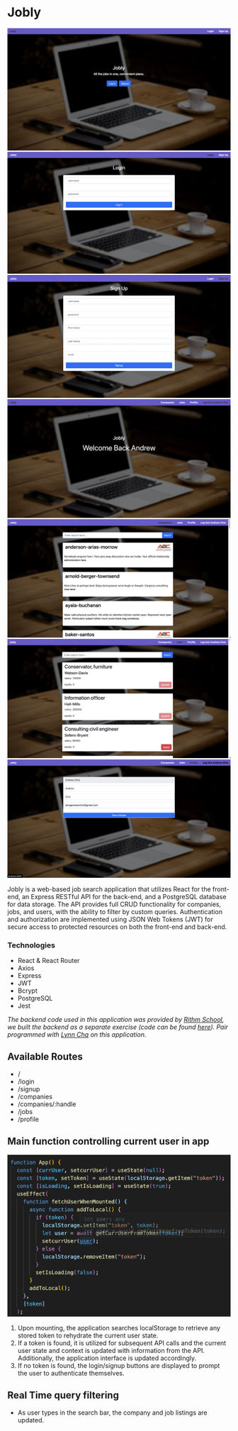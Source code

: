 # Jobly

![Home page](./public/screenshots/HomePage.png "Homepage")
![log in ](./public/screenshots/Login.png "Log in")
![sign up](./public/screenshots/SignUp.png "Sign up")
![Home Page after log in](./public/screenshots/HomePage_loggedIn.png "AuthN Home Page")
![Companies List](./public/screenshots/CompaniesList.png "Companies List")
![Jobs List](./public/screenshots/JobsList.png "Jobs List")
![update Profile](./public/screenshots/updateProfileForm.png "update Profile")

Jobly is a web-based job search application that utilizes React for the front-end, an Express RESTful API for the back-end, and a PostgreSQL database for data storage. The API provides full CRUD functionality for companies, jobs, and users, with the ability to filter by custom queries. Authentication and authorization are implemented using JSON Web Tokens (JWT) for secure access to protected resources on both the front-end and back-end.



### Technologies
- React & React Router
- Axios
- Express
- JWT
- Bcrypt
- PostgreSQL
- Jest

_The backend code used in this application was provided by [Rithm School](https://www.rithmschool.com/), we built the backend as a separate exercise (code can be found [here](https://github.com/DongChoi/express-jobly)). Pair programmed with [Lynn Cha](https://github.com/lynecha) on this application._

## Available Routes

- /
- /login
- /signup
- /companies
- /companies/:handle
- /jobs
- /profile

## Main function controlling current user in app

![Code snippet - useState/useEffect](./public/screenshots/AppStateAndUseEffect.png "Code snippet - useState/useEffect")


1. Upon mounting, the application searches localStorage to retrieve any stored token to rehydrate the current user state.
2. If a token is found, it is utilized for subsequent API calls and the current user state and context is updated with information from the API. Additionally, the application interface is updated accordingly.
3. If no token is found, the login/signup buttons are displayed to prompt the user to authenticate themselves.

## Real Time query filtering

- As user types in the search bar, the company and job listings are updated.